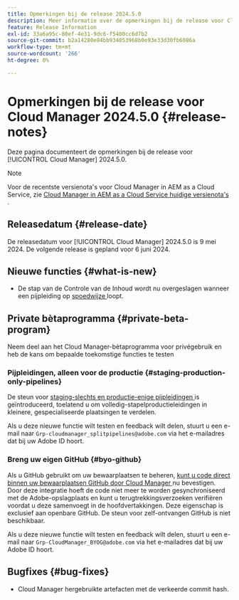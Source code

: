 ```yaml
---
title: Opmerkingen bij de release 2024.5.0
description: Meer informatie over de opmerkingen bij de release voor Cloud Manager 2024.5.0.
feature: Release Information
exl-id: 33a6a95c-80ef-4e31-9dc6-f5400cc6d7b2
source-git-commit: b2a14280e84bb934053968b0e93e33d30fb6086a
workflow-type: tm+mt
source-wordcount: '266'
ht-degree: 0%

---
```


# Opmerkingen bij de release voor Cloud Manager 2024.5.0 {#release-notes}

Deze pagina documenteert de opmerkingen bij de release voor [!UICONTROL Cloud Manager] 2024.5.0.

>[!NOTE]
>
>Voor de recentste versienota&#39;s voor Cloud Manager in AEM as a Cloud Service, zie [ Cloud Manager in AEM as a Cloud Service huidige versienota&#39;s ](https://experienceleague.adobe.com/nl/docs/experience-manager-cloud-service/content/release-notes/cloud-manager/current).

## Releasedatum {#release-date}

De releasedatum voor [!UICONTROL Cloud Manager] 2024.5.0 is 9 mei 2024. De volgende release is gepland voor 6 juni 2024.

## Nieuwe functies {#what-is-new}

* De stap van de Controle van de Inhoud wordt nu overgeslagen wanneer een pijpleiding op [ spoedwijze ](/help/using/code-deployment.md#emergency-pipeline) loopt.

## Private bètaprogramma {#private-beta-program}

Neem deel aan het Cloud Manager-bètaprogramma voor privégebruik en heb de kans om bepaalde toekomstige functies te testen

### Pijpleidingen, alleen voor de productie {#staging-production-only-pipelines}

De steun voor [ staging-slechts en productie-enige pijpleidingen ](/help/using/stage-prod-only.md) is geïntroduceerd, toelatend u om volledig-stapelproductieleidingen in kleinere, gespecialiseerde plaatsingen te verdelen.

Als u deze nieuwe functie wilt testen en feedback wilt delen, stuurt u een e-mail naar `Grp-cloudmanager_splitpipelines@adobe.com` via het e-mailadres dat bij uw Adobe ID hoort.

### Breng uw eigen GitHub {#byo-github}

Als u GitHub gebruikt om uw bewaarplaatsen te beheren, [ kunt u code direct binnen uw bewaarplaatsen GitHub door Cloud Manager ](/help/managing-code/private-repositories.md) nu bevestigen. Door deze integratie hoeft de code niet meer te worden gesynchroniseerd met de Adobe-opslagplaats en kunt u terugtrekkingsverzoeken verifiëren voordat u deze samenvoegt in de hoofdvertakkingen. Deze eigenschap is exclusief aan openbare GitHub. De steun voor zelf-ontvangen GitHub is niet beschikbaar.

Als u deze nieuwe functie wilt testen en feedback wilt delen, stuurt u een e-mail naar `Grp-CloudManager_BYOG@adobe.com` via het e-mailadres dat bij uw Adobe ID hoort.

## Bugfixes {#bug-fixes}

* Cloud Manager hergebruikte artefacten met de verkeerde commit hash.
